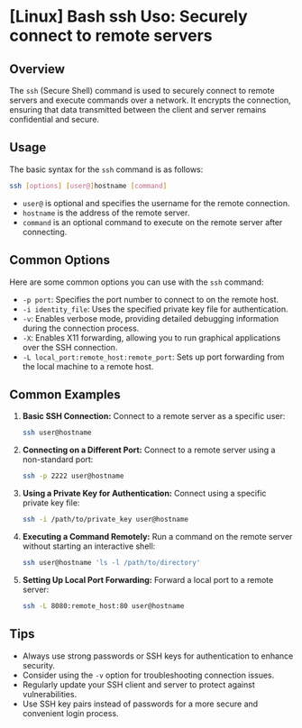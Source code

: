 # [Linux] Bash ssh Uso: Securely connect to remote servers

## Overview
The `ssh` (Secure Shell) command is used to securely connect to remote servers and execute commands over a network. It encrypts the connection, ensuring that data transmitted between the client and server remains confidential and secure.

## Usage
The basic syntax for the `ssh` command is as follows:

```bash
ssh [options] [user@]hostname [command]
```

- `user@` is optional and specifies the username for the remote connection.
- `hostname` is the address of the remote server.
- `command` is an optional command to execute on the remote server after connecting.

## Common Options
Here are some common options you can use with the `ssh` command:

- `-p port`: Specifies the port number to connect to on the remote host.
- `-i identity_file`: Uses the specified private key file for authentication.
- `-v`: Enables verbose mode, providing detailed debugging information during the connection process.
- `-X`: Enables X11 forwarding, allowing you to run graphical applications over the SSH connection.
- `-L local_port:remote_host:remote_port`: Sets up port forwarding from the local machine to a remote host.

## Common Examples

1. **Basic SSH Connection:**
   Connect to a remote server as a specific user:
   ```bash
   ssh user@hostname
   ```

2. **Connecting on a Different Port:**
   Connect to a remote server using a non-standard port:
   ```bash
   ssh -p 2222 user@hostname
   ```

3. **Using a Private Key for Authentication:**
   Connect using a specific private key file:
   ```bash
   ssh -i /path/to/private_key user@hostname
   ```

4. **Executing a Command Remotely:**
   Run a command on the remote server without starting an interactive shell:
   ```bash
   ssh user@hostname 'ls -l /path/to/directory'
   ```

5. **Setting Up Local Port Forwarding:**
   Forward a local port to a remote server:
   ```bash
   ssh -L 8080:remote_host:80 user@hostname
   ```

## Tips
- Always use strong passwords or SSH keys for authentication to enhance security.
- Consider using the `-v` option for troubleshooting connection issues.
- Regularly update your SSH client and server to protect against vulnerabilities.
- Use SSH key pairs instead of passwords for a more secure and convenient login process.
